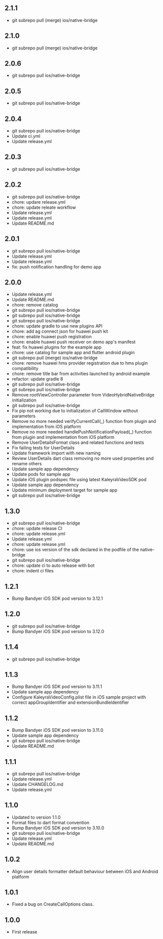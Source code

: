 ## 2.1.1

- git subrepo pull (merge) ios/native-bridge

## 2.1.0

- git subrepo pull (merge) ios/native-bridge

## 2.0.6

- git subrepo pull ios/native-bridge

## 2.0.5

- git subrepo pull ios/native-bridge

## 2.0.4

- git subrepo pull ios/native-bridge
- Update ci.yml
- Update release.yml

## 2.0.3

- git subrepo pull ios/native-bridge

## 2.0.2

- git subrepo pull ios/native-bridge
- chore: updare release.yml
- chore: update releate workflow
- Update release.yml
- Update release.yml
- Update README.md

## 2.0.1

- git subrepo pull ios/native-bridge
- Update release.yml
- Update release.yml
- fix: push notification handling for demo app

## 2.0.0

- Update release.yml
- Update README.md
- chore: remove catalog
- git subrepo pull ios/native-bridge
- git subrepo pull ios/native-bridge
- git subrepo pull ios/native-bridge
- chore: update gradle to use new plugins API
- chore: add ag connect json for huawei push kit
- chore: enable huawei push registration
- chore: enable huawei push receiver on demo app's manifest
- feat: fix huawei plugins for the example app
- chore: use catalog for sample app and flutter android plugin
- git subrepo pull (merge) ios/native-bridge
- chore: remove huawei hms provider registration due to hms plugin compatibility
- chore: remove title bar from activities launched by android example
- refactor: update gradle 8
- git subrepo pull ios/native-bridge
- git subrepo pull ios/native-bridge
- Remove rootViewController parameter from VideoHybridNativeBridge initialization
- git subrepo pull ios/native-bridge
- Fix pip not working due to initialization of CallWindow without parameters
- Remove no more needed verifyCurrentCall(_) function from plugin and implementation from iOS platform
- Remove no more needed handlePushNotificationPayload(_) function from plugin and implementation from iOS platform
- Remove UserDetailsFormat class and related functions and tests
- Fix failing tests for UserDetails
- Update framework import with new naming
- Review UserDetails dart class removing no more used properties and rename others
- Update sample app dependency
- Update pods for sample app
- Update iOS plugin podspec file using latest KaleyraVideoSDK pod
- Update sample app dependency
- Update minimum deployment target for sample app
- git subrepo pull ios/native-bridge

## 1.3.0

- git subrepo pull ios/native-bridge
- chore: update release CI
- chore: update release.yml
- Update release.yml
- chore: update release.yml
- chore: use ios version of the sdk declared in the podfile of the native-bridge
- git subrepo pull ios/native-bridge
- chore: update ci to auto release with bot
- chore: indent ci files

## 1.2.1

- Bump Bandyer iOS SDK pod version to 3.12.1

## 1.2.0

- git subrepo pull ios/native-bridge
- Bump Bandyer iOS SDK pod version to 3.12.0

## 1.1.4

- git subrepo pull ios/native-bridge

## 1.1.3

- Bump Bandyer iOS SDK pod version to 3.11.1
- Update sample app dependency
- Configure KaleyraVideoConfig.plist file in iOS sample project with correct appGroupIdentifier and extensionBundleIdentifier

## 1.1.2

- Bump Bandyer iOS SDK pod version to 3.11.0
- Update sample app dependency
- git subrepo pull ios/native-bridge
- Update README.md

## 1.1.1

- git subrepo pull ios/native-bridge
- Update release.yml
- Update CHANGELOG.md
- Update release.yml

## 1.1.0

- Updated to version 1.1.0
- Format files to dart format convention
- Bump Bandyer iOS SDK pod version to 3.10.0
- git subrepo pull ios/native-bridge
- Update release.yml
- Update README.md

## 1.0.2

- Align user details formatter default behaviour between iOS and Android platform 

## 1.0.1

- Fixed a bug on CreateCallOptions class.

## 1.0.0

- First release
